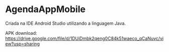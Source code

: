 # AgendaAppMobile
Criada na IDE Android Studio utilizando a linguagem Java.

APK download: https://drive.google.com/file/d/1DUiDmbk2qeng0C84k51waeco_qCaNuvc/view?usp=sharing
